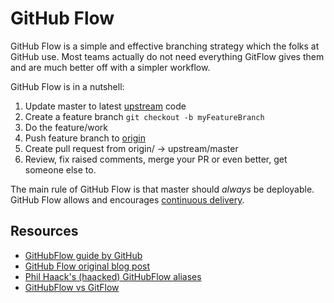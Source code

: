 # GitHub Flow
GitHub Flow is a simple and effective branching strategy which the folks at GitHub use. Most teams actually do not need everything GitFlow gives them and are much better off with a simpler workflow.

GitHub Flow is in a nutshell:

1. Update master to latest [upstream](../reference/git-setup.md#upstream) code  
1. Create a feature branch `git checkout -b myFeatureBranch`  
1. Do the feature/work  
1. Push feature branch to [origin](../reference/git-setup.md#origin)  
1. Create pull request from origin/<featureBranch> -> upstream/master  
1. Review, fix raised comments, merge your PR or even better, get someone else to.  

The main rule of GitHub Flow is that master should *always* be deployable. GitHub Flow allows and encourages [continuous delivery](../reference/continuous-delivery.md).

## Resources
 - [GitHubFlow guide by GitHub](https://guides.github.com/introduction/flow/index.html)
 - [GitHub Flow original blog post](http://scottchacon.com/2011/08/31/github-flow.html)
 - [Phil Haack's (haacked) GitHubFlow aliases](http://haacked.com/archive/2014/07/28/github-flow-aliases/)
 - [GitHubFlow vs GitFlow](http://lucamezzalira.com/2014/03/10/git-flow-vs-github-flow/)
